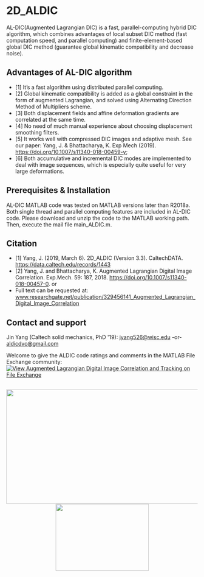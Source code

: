 # 2D_ALDIC 
AL-DIC(Augmented Lagrangian DIC) is a fast, parallel-computing hybrid DIC algorithm, which combines advantages of local subset DIC method (fast computation speed, and parallel computing) and finite-element-based global DIC method (guarantee global kinematic compatibility and decrease noise).  

## Advantages of AL-DIC algorithm
* [1] It’s a fast algorithm using distributed parallel computing.  
* [2] Global kinematic compatibility is added as a global constraint in the form of augmented Lagrangian, and solved using Alternating Direction Method of Multipliers scheme.
* [3] Both displacement fields and affine deformation gradients are correlated at the same time.
* [4] No need of much manual experience about choosing displacement smoothing filters.
* [5] It works well with compressed DIC images and adaptive mesh. See our paper: Yang, J. & Bhattacharya, K. Exp Mech (2019). https://doi.org/10.1007/s11340-018-00459-y;
* [6] Both accumulative and incremental DIC modes are implemented to deal with image sequences, which is especially quite useful for very large deformations.

## Prerequisites & Installation
AL-DIC MATLAB code was tested on MATLAB versions later than R2018a. Both single thread and parallel computing features are included in AL-DIC code. Please download and unzip the code to the MATLAB working path. Then, execute the mail file main_ALDIC.m.

## Citation
* [1] Yang, J. (2019, March 6). 2D_ALDIC (Version 3.3). CaltechDATA. https://data.caltech.edu/records/1443
* [2] Yang, J. and Bhattacharya, K. Augmented Lagrangian Digital Image Correlation. Exp.Mech. 59: 187, 2018. https://doi.org/10.1007/s11340-018-00457-0.   or 
* Full text can be requested at: www.researchgate.net/publication/329456141_Augmented_Lagrangian_Digital_Image_Correlation  


## Contact and support
Jin Yang (Caltech solid mechanics, PhD '19): jyang526@wisc.edu  -or-  aldicdvc@gmail.com

Welcome to give the ALDIC code ratings and comments in the MATLAB File Exchange community: [![View Augmented Lagrangian Digital Image Correlation and Tracking on File Exchange](https://www.mathworks.com/matlabcentral/images/matlab-file-exchange.svg)](https://www.mathworks.com/matlabcentral/fileexchange/70499-augmented-lagrangian-digital-image-correlation-and-tracking)

##
 
<p align="center">
  <img width="538" height="301" src="https://github.com/jyang526843/2D_ALDIC_v3/blob/master/logo_aldic.png">
  <img width="245" height="176" src="https://github.com/jyang526843/2D_ALDIC_v3/blob/master/Example_aldic_foam_compression_strain_eyy.gif">
</p>


 

